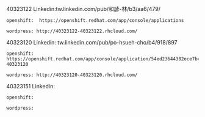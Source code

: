 40323122
    Linkedin:tw.linkedin.com/pub/和諺-林/b3/aa6/479/

    openshift:  https://openshift.redhat.com/app/console/applications

    wordpress: http://40323122-40323122.rhcloud.com/

40323120
    Linkedin: tw.linkedin.com/pub/po-hsueh-cho/b4/918/897

    openshift: https://openshift.redhat.com/app/console/application/54ed23644382ece7bc000164-40323120

    wordpress: http://40323120-40323120.rhcloud.com/

40323151
    Linkedin:

    openshift:

    wordpress: 